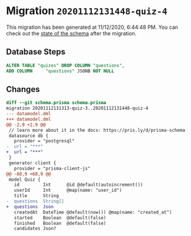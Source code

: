 # Migration `20201112131448-quiz-4`

This migration has been generated at 11/12/2020, 6:44:48 PM.
You can check out the [state of the schema](./schema.prisma) after the migration.

## Database Steps

```sql
ALTER TABLE "quizes" DROP COLUMN "questions",
ADD COLUMN     "questions" JSONB NOT NULL
```

## Changes

```diff
diff --git schema.prisma schema.prisma
migration 20201112131313-quiz-3..20201112131448-quiz-4
--- datamodel.dml
+++ datamodel.dml
@@ -2,9 +2,9 @@
 // learn more about it in the docs: https://pris.ly/d/prisma-schema
 datasource db {
   provider = "postgresql"
-  url = "***"
+  url = "***"
 }
 generator client {
   provider = "prisma-client-js"
@@ -68,9 +68,9 @@
 model Quiz {
   id         Int      @id @default(autoincrement())
   userId     Int      @map(name: "user_id")
   title      String
-  questions  String[]
+  questions  Json
   createdAt  DateTime @default(now()) @map(name: "created_at")
   started    Boolean  @default(false)
   finished   Boolean  @default(false)
   candidates Json?
```



